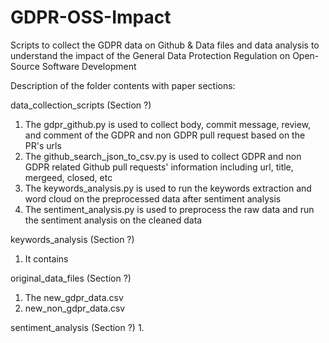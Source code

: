 # GDPR-OSS-Impact
Scripts to collect the GDPR data on Github &amp; Data files and data analysis to understand the impact of the General Data Protection Regulation on Open-Source Software Development

Description of the folder contents with paper sections:

data_collection_scripts (Section ?)
1. The gdpr_github.py is used to collect  body, commit message, review, and comment of the GDPR and non GDPR pull request based on the PR's urls
2. The github_search_json_to_csv.py is used to collect GDPR and non GDPR related Github pull requests' information including url, title, mergeed, closed, etc 
3. The keywords_analysis.py is used to run the keywords extraction and word cloud on the preprocessed data after sentiment analysis
4. The sentiment_analysis.py is used to preprocess the raw data and run the sentiment analysis on the cleaned data

keywords_analysis (Section ?)
1. It contains 

original_data_files (Section ?)
1. The new_gdpr_data.csv
2. new_non_gdpr_data.csv

sentiment_analysis (Section ?)
1. 

